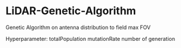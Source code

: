 # LiDAR-Genetic-Algorithm
Genetic Algorithm on antenna distribution to field max FOV

Hyperparameter:
  totalPopulation
  mutationRate
  number of generation
  
  
